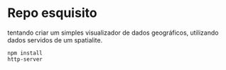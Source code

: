 # Repo esquisito

tentando criar um simples visualizador de dados geográficos, utilizando dados servidos de um spatialite.

```Shell
npm install
http-server
```
